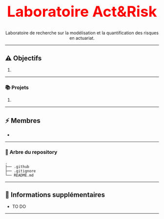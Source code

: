 <!-- markdownlint-disable MD032 MD033-->

<br />
<div align="center">
  <h1 style="font-size: 48px; color: red;">Laboratoire Act&Risk</h1>
  <p align="center">
    Laboratoire de recherche sur la modélisation et la quantification des risques en actuariat.
  </p>
</div>

---

## ⚠️ **Objectifs**

1. 

---

### 📚 **Projets**

1. 

---

## ⚡ **Membres**

* 

---

### 🌲 **Arbre du repository**

```text
.
├── .github
├── .gitignore
└── README.md

```

---

## 📝 **Informations supplémentaires**

* TO DO

---
